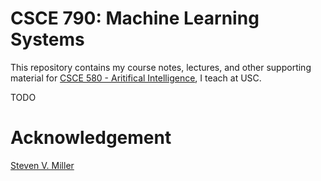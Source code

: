 CSCE 790: Machine Learning Systems
==================================================

This repository contains my course notes, lectures, and other supporting material for [CSCE 580 - Aritifical Intelligence](https://pooyanjamshidi.github.io/csce580/), I teach at USC.

TODO


Acknowledgement
===================================================
[Steven V. Miller](https://github.com/svmiller/course-website)